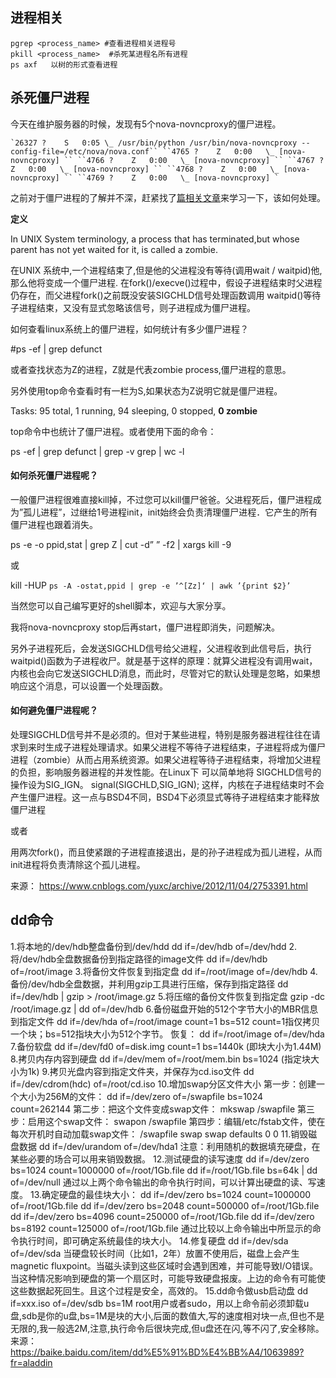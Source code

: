 
## 进程相关

```
pgrep <process_name> #查看进程相关进程号
pkill <process_name>  #杀死某进程名所有进程
ps axf   以树的形式查看进程
```



## 杀死僵尸进程

今天在维护服务器的时候，发现有5个nova-novncproxy的僵尸进程。

```
`26327 ?    S   0:05 \_ /usr/bin/python /usr/bin/nova-novncproxy --config-file=/etc/nova/nova.conf`` ``4765 ?    Z   0:00   \_ [nova-novncproxy] `` ``4766 ?    Z   0:00   \_ [nova-novncproxy] `` ``4767 ?    Z   0:00   \_ [nova-novncproxy] `` ``4768 ?    Z   0:00   \_ [nova-novncproxy] `` ``4769 ?    Z   0:00   \_ [nova-novncproxy] `
```

之前对于僵尸进程的了解并不深，赶紧找了[篇相关文章](http://blog.51osos.com/linux/linux-how-to-kill-zombie-process/)来学习一下，该如何处理。

**定义**

In UNIX System terminology, a process that has terminated,but whose parent has not yet waited for it, is called a zombie.

   在UNIX 系统中,一个进程结束了,但是他的父进程没有等待(调用wait / waitpid)他, 那么他将变成一个僵尸进程. 在fork()/execve()过程中，假设子进程结束时父进程仍存在，而父进程fork()之前既没安装SIGCHLD信号处理函数调用 waitpid()等待子进程结束，又没有显式忽略该信号，则子进程成为僵尸进程。

如何查看linux系统上的僵尸进程，如何统计有多少僵尸进程？

\#ps -ef | grep defunct

或者查找状态为Z的进程，Z就是代表zombie process,僵尸进程的意思。

另外使用top命令查看时有一栏为S,如果状态为Z说明它就是僵尸进程。

Tasks: 95 total,  1 running, 94 sleeping,  0 stopped,  **0 zombie**

top命令中也统计了僵尸进程。或者使用下面的命令：

ps -ef | grep defunct | grep -v grep | wc -l

#### 如何杀死僵尸进程呢？

一般僵尸进程很难直接kill掉，不过您可以kill僵尸爸爸。父进程死后，僵尸进程成为”孤儿进程”，过继给1号进程init，init始终会负责清理僵尸进程．它产生的所有僵尸进程也跟着消失。

ps -e -o ppid,stat | grep Z | cut -d” ” -f2 | xargs kill -9

或

kill -HUP `ps -A -ostat,ppid | grep -e ’^[Zz]‘ | awk ’{print $2}’`

当然您可以自己编写更好的shell脚本，欢迎与大家分享。

我将nova-novncproxy stop后再start，僵尸进程即消失，问题解决。

另外子进程死后，会发送SIGCHLD信号给父进程，父进程收到此信号后，执行waitpid()函数为子进程收尸。就是基于这样的原理：就算父进程没有调用wait，内核也会向它发送SIGCHLD消息，而此时，尽管对它的默认处理是忽略，如果想响应这个消息，可以设置一个处理函数。

#### 如何避免僵尸进程呢？

处理SIGCHLD信号并不是必须的。但对于某些进程，特别是服务器进程往往在请求到来时生成子进程处理请求。如果父进程不等待子进程结束，子进程将成为僵尸进程（zombie）从而占用系统资源。如果父进程等待子进程结束，将增加父进程的负担，影响服务器进程的并发性能。在Linux下 可以简单地将 SIGCHLD信号的操作设为SIG_IGN。
signal(SIGCHLD,SIG_IGN);
这样，内核在子进程结束时不会产生僵尸进程。这一点与BSD4不同，BSD4下必须显式等待子进程结束才能释放僵尸进程

或者

用两次fork()，而且使紧跟的子进程直接退出，是的孙子进程成为孤儿进程，从而init进程将负责清除这个孤儿进程。

来源： https://www.cnblogs.com/yuxc/archive/2012/11/04/2753391.html



## dd命令

1.将本地的/dev/hdb整盘备份到/dev/hdd
dd if=/dev/hdb of=/dev/hdd
2.将/dev/hdb全盘数据备份到指定路径的image文件
dd if=/dev/hdb of=/root/image
3.将备份文件恢复到指定盘
dd if=/root/image of=/dev/hdb
4.备份/dev/hdb全盘数据，并利用gzip工具进行压缩，保存到指定路径
dd if=/dev/hdb | gzip > /root/image.gz
5.将压缩的备份文件恢复到指定盘
gzip -dc /root/image.gz | dd of=/dev/hdb
6.备份磁盘开始的512个字节大小的MBR信息到指定文件
dd if=/dev/hda of=/root/image count=1 bs=512
count=1指仅拷贝一个块；bs=512指块大小为512个字节。
恢复：
dd if=/root/image of=/dev/hda
7.备份软盘
dd if=/dev/fd0 of=disk.img count=1 bs=1440k
(即块大小为1.44M)
8.拷贝内存内容到硬盘
dd if=/dev/mem of=/root/mem.bin bs=1024
(指定块大小为1k)
9.拷贝光盘内容到指定文件夹，并保存为cd.iso文件
dd if=/dev/cdrom(hdc) of=/root/cd.iso
10.增加swap分区文件大小
第一步：创建一个大小为256M的文件：
dd if=/dev/zero of=/swapfile bs=1024 count=262144
第二步：把这个文件变成swap文件：
mkswap /swapfile
第三步：启用这个swap文件：
swapon /swapfile
第四步：编辑/etc/fstab文件，使在每次开机时自动加载swap文件：
/swapfile swap swap defaults 0 0
11.销毁磁盘数据
dd if=/dev/urandom of=/dev/hda1
注意：利用随机的数据填充硬盘，在某些必要的场合可以用来销毁数据。
12.测试硬盘的读写速度
dd if=/dev/zero bs=1024 count=1000000 of=/root/1Gb.file
dd if=/root/1Gb.file bs=64k | dd of=/dev/null
通过以上两个命令输出的命令执行时间，可以计算出硬盘的读、写速度。
13.确定硬盘的最佳块大小：
dd if=/dev/zero bs=1024 count=1000000 of=/root/1Gb.file
dd if=/dev/zero bs=2048 count=500000 of=/root/1Gb.file
dd if=/dev/zero bs=4096 count=250000 of=/root/1Gb.file
dd if=/dev/zero bs=8192 count=125000 of=/root/1Gb.file
通过比较以上命令输出中所显示的命令执行时间，即可确定系统最佳的块大小。
14.修复硬盘
dd if=/dev/sda of=/dev/sda
当硬盘较长时间（比如1，2年）放置不使用后，磁盘上会产生magnetic fluxpoint。当磁头读到这些区域时会遇到困难，并可能导致I/O错误。当这种情况影响到硬盘的第一个扇区时，可能导致硬盘报废。上边的命令有可能使这些数据起死回生。且这个过程是安全，高效的。
15.dd命令做usb启动盘
dd if=xxx.iso of=/dev/sdb bs=1M
root用户或者sudo，用以上命令前必须卸载u盘,sdb是你的u盘,bs=1M是块的大小,后面的数值大,写的速度相对块一点,但也不是无限的,我一般选2M,注意,执行命令后很块完成,但u盘还在闪,等不闪了,安全移除。
来源： https://baike.baidu.com/item/dd%E5%91%BD%E4%BB%A4/1063989?fr=aladdin